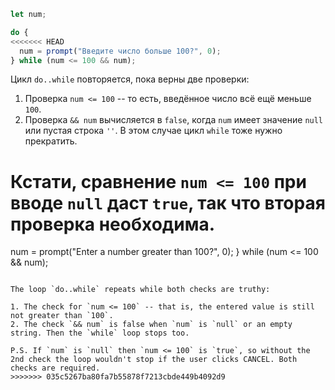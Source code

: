 
```js run demo
let num;

do {
<<<<<<< HEAD
  num = prompt("Введите число больше 100?", 0);
} while (num <= 100 && num);
```

Цикл `do..while` повторяется, пока верны две проверки:

1. Проверка `num <= 100` -- то есть, введённое число всё ещё меньше `100`.
2. Проверка `&& num` вычисляется в `false`, когда `num` имеет значение `null` или пустая строка `''`. В этом случае цикл `while` тоже нужно прекратить.

Кстати, сравнение `num <= 100` при вводе `null` даст `true`, так что вторая проверка необходима.
=======
  num = prompt("Enter a number greater than 100?", 0);
} while (num <= 100 && num);
```

The loop `do..while` repeats while both checks are truthy:

1. The check for `num <= 100` -- that is, the entered value is still not greater than `100`.
2. The check `&& num` is false when `num` is `null` or an empty string. Then the `while` loop stops too.

P.S. If `num` is `null` then `num <= 100` is `true`, so without the 2nd check the loop wouldn't stop if the user clicks CANCEL. Both checks are required.
>>>>>>> 035c5267ba80fa7b55878f7213cbde449b4092d9

